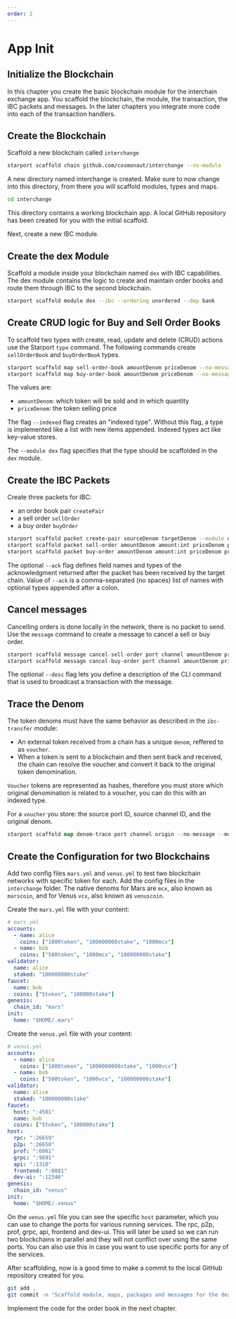 ```yaml
---
order: 2
---
```


# App Init

## Initialize the Blockchain

In this chapter you create the basic blockchain module for the interchain exchange app. You scaffold the blockchain, the module, the transaction, the IBC packets and messages. In the later chapters you integrate more code into each of the transaction handlers.

## Create the Blockchain

Scaffold a new blockchain called `interchange`

```bash
starport scaffold chain github.com/cosmonaut/interchange --no-module
```

A new directory named interchange is created. Make sure to now change into this directory, from there you will scaffold modules, types and maps.

```bash
cd interchange
```

This directory contains a working blockchain app.
A local GitHub repository has been created for you with the initial scaffold.

Next, create a new IBC module.

## Create the dex Module

Scaffold a module inside your blockchain named `dex` with IBC capabilities.
The dex module contains the logic to create and maintain order books and route them through IBC to the second blockchain.

```bash
starport scaffold module dex --ibc --ordering unordered --dep bank
```

## Create CRUD logic for Buy and Sell Order Books

To scaffold two types with create, read, update and delete (CRUD) actions use the Starport `type` command.
The following commands create `sellOrderBook` and `buyOrderBook` types.

```bash
starport scaffold map sell-order-book amountDenom priceDenom --no-message --module dex
starport scaffold map buy-order-book amountDenom priceDenom --no-message --module dex
```

The values are:

- `amountDenom`: which token will be sold and in which quantity
- `priceDenom`: the token selling price

The flag `--indexed` flag creates an "indexed type". Without this flag, a type is implemented like a list with new items appended. Indexed types act like key-value stores.

The `--module dex` flag specifies that the type should be scaffolded in the `dex` module.

## Create the IBC Packets

Create three packets for IBC:

- an order book pair `createPair`
- a sell order `sellOrder`
- a buy order `buyOrder`

```bash
starport scaffold packet create-pair sourceDenom targetDenom --module dex
starport scaffold packet sell-order amountDenom amount:int priceDenom price:int --ack remainingAmount:int,gain:int --module dex
starport scaffold packet buy-order amountDenom amount:int priceDenom price:int --ack remainingAmount:int,purchase:int --module dex
```

The optional `--ack` flag defines field names and types of the acknowledgment returned after the packet has been received by the target chain. Value of `--ack` is a comma-separated (no spaces) list of names with optional types appended after a colon.

## Cancel messages

Cancelling orders is done locally in the network, there is no packet to send.
Use the `message` command to create a message to cancel a sell or buy order.

```go
starport scaffold message cancel-sell-order port channel amountDenom priceDenom orderID:int --desc "Cancel a sell order" --module dex
starport scaffold message cancel-buy-order port channel amountDenom priceDenom orderID:int --desc "Cancel a buy order" --module dex
```

The optional `--desc` flag lets you define a description of the CLI command that is used to broadcast a transaction with the message.

## Trace the Denom

The token denoms must have the same behavior as described in the `ibc-transfer` module:

- An external token received from a chain has a unique `denom`, reffered to as `voucher`.
- When a token is sent to a blockchain and then sent back and received, the chain can resolve the voucher and convert it back to the original token denomination.

`Voucher` tokens are represented as hashes, therefore you must store which original denomination is related to a voucher, you can do this with an indexed type.

For a `voucher` you store: the source port ID, source channel ID, and the original denom.

```go
starport scaffold map denom-trace port channel origin --no-message --module dex
```

## Create the Configuration for two Blockchains

Add two config files `mars.yml` and `venus.yml` to test two blockchain networks with specific token for each.
Add the config files in the `interchange` folder.
The native denoms for Mars are `mcx`, also known as `marscoin`, and for Venus `vcx`, also known as `venuscoin`.

Create the `mars.yml` file with your content:

```yaml
# mars.yml
accounts:
  - name: alice
    coins: ["1000token", "100000000stake", "1000mcx"]
  - name: bob
    coins: ["500token", "1000mcx", "100000000stake"]
validator:
  name: alice
  staked: "100000000stake"
faucet:
  name: bob
  coins: ["5token", "100000stake"]
genesis:
  chain_id: "mars"
init:
  home: "$HOME/.mars"
```

Create the `venus.yml` file with your content:

```yaml
# venus.yml
accounts:
  - name: alice
    coins: ["1000token", "1000000000stake", "1000vcx"]
  - name: bob
    coins: ["500token", "1000vcx", "100000000stake"]
validator:
  name: alice
  staked: "100000000stake"
faucet:
  host: ":4501"
  name: bob
  coins: ["5token", "100000stake"]
host:
  rpc: ":26659"
  p2p: ":26658"
  prof: ":6061"
  grpc: ":9091"
  api: ":1318"
  frontend: ":8081"
  dev-ui: ":12346"
genesis:
  chain_id: "venus"
init:
  home: "$HOME/.venus"
```

On the `venus.yml` file you can see the specific `host` parameter, which you can use to change the ports for various running services. The rpc, p2p, prof, grpc, api, frontend and dev-ui. This will later be used so we can run two blockchains in parallel and they will not conflict over using the same ports.
You can also use this in case you want to use specific ports for any of the services.

After scaffolding, now is a good time to make a commit to the local GitHub repository created for you.

```bash
git add .
git commit -m "Scaffold module, maps, packages and messages for the dex"
```

Implement the code for the order book in the next chapter.
